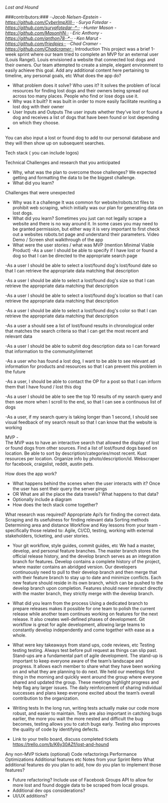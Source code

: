
*Lost and Hound*

 
###contributors:###
⋅⋅*Jacob Nelsen-Epstein - https://github.com/CyberImpXIII⋅⋅*
⋅⋅*Surya Fotedar - https://github.com/suryafotedar⋅⋅*⋅⋅*
⋅⋅*Hunter Mason - https://github.com/MasonHN⋅⋅*
⋅⋅*Eric Anthony - https://github.com/anthon78⋅⋅*⋅⋅*
⋅⋅*Ken Marut - https://github.com/friedpies⋅⋅*
⋅⋅*Chad Cramer - https://github.com/Chadcramer⋅⋅*
Introduction
This project was a brief 1-week sprint where our team tried to complete an MVP for an external user (Louis Rangel). Louis envisioned a website that connected lost dogs and their owners. Our team attempted to create a simple, elegant environment to easily achieve this goal. 
Add any additional content here pertaining to timeline, any personal goals, etc
What does the app do?
* What problem does it solve? Who uses it?
It solves the problem of local resources for finding lost dogs and their owners being spread out across too many places.  People who find or lose dogs use it.
* Why was it built?
It was built in order to more easily facilitate reuniting a lost dog with their owner
* User Inputs and Outputs
The user inputs whether they’ve lost or found a dog and receives a list of dogs that have been found or lost depending on which they choose.
* 
You can also input a lost or found dog to add to our personal database and they will then show up on subsequent searches.

Tech stack ( you can include logos)
  	
Technical Challenges and research that you anticipated
* Why, what was the plan to overcome those challenges?
We expected getting and formatting the data to be the biggest challenge.  
* What did you learn?


Challenges that were unexpected
* Why was it a challenge
It was common for website/robots.txt files to prohibit web scraping, which initially was our plan for generating data on lost dogs. 
* What did you learn?
Sometimes you just can not legally scrape a website and there is no way around it. In some cases you may need to be granted permission, but either way it is very important to first check out a websites robots.txt page and understand their parameters. 
Video Demo / Screen shot walkthrough of the app
* What were the user stories /  what was MVP (mention Minimal Viable Product)
-As a user I should be able to specify if I have lost or found a dog so that I can be directed to the appropriate search page

-As a user I should be able to select a lost/found dog's lost/found date so that I can retrieve the appropriate data matching that description

-As a user I should be able to select a lost/found dog's size so that I can retrieve the appropriate data matching that description

-As a user I should be able to select a lost/found dog's location so that I can retrieve the appropriate data matching that description

-As a user I should be able to select a lost/found dog's color so that I can retrieve the appropriate data matching that description

-As a user a should see a list of lost/found results in chronological order that matches the search criteria so that I can get the most recent and relevant data

-As a user I should be able to submit dog description data so I can forward that information to the community/internet

-As a user who has found a lost dog, I want to be able to see relevant ad information for products and resources so that I can prevent this problem in the future

-As a user, I should be able to contact the OP for a post so that I can inform them that I have found / lost this dog

-As a user I should be able to see the top 10 results of my search query and then see more when I scroll to the end, so that I can see a continuous list of dogs

-As a user, if my search query is taking longer than 1 second, I should see visual feedback of my search result so that I can know that the website is working

MVP -  
The MVP was to have an interactive search that allowed the display of lost or found dogs from other sources. Find a list of lost/found dogs based on location. Be able to sort by description/categories/most recent. Kust resources per location. Organize info by photo/description/id. Webscraper for facebook, craigslist, reddit, austin pets. 


How does the app work?
* What happens behind the scenes when the user interacts with it? 
Once the user has sent their query the server pings
* OR What are all the place the data travels?  What happens to that data?
* Optionally include a diagram
* How does the tech stack come together?

What research was required?
Appropriate Api’s for finding the correct data.
Scraping and its usefulness for finding relevant data
Sorting methods
Determining area and distance
Workflow and Key lessons from your team - specifically those related to: Agile, CI/CD, testing, working with external stakeholders, ticketing, and user stories.
* Your git workflow, style guides, commit guides, etc
We had a master, develop, and personal feature branches. The master branch stores the official release history, and the develop branch serves as an integration branch for features. Develop contains a complete history of the project, where master contains an abridged version. Our developers continuously need to pull to their develop branch and then merge that with their feature branch to stay up to date and minimize conflicts. Each new feature should reside in its own branch, which can be pushed to the develop branch upon completion. Features should never interact directly with the master branch, they strictly merge with the develop branch.  
* What did you learn from the process
Using a dedicated branch to prepare releases makes it possible for one team to polish the current release while another team continues working on features for the next release. It also creates well-defined phases of development. Git workflow is great for agile development, allowing large teams to constantly develop independently and come together with ease as a whole. 
* What were key takeaways from stand ups, code reviews, etc
Testing testing testing. Always test before pull request as things can slip past.
Stand-ups are a fundamental part of agile development. The stand-up is important to keep everyone aware of the team’s landscape and progress. It allows each member to share what they have been working on and what they are planning to do next. We held our meetings first thing in the morning and quickly went around the group where everyone shared and updated the group. These meetings highlight progress and help flag any larger issues. The daily reinforcement of sharing individual successes and plans keep everyone excited about the team’s overall contribution to the organization.
* Writing tests
In the long run, writing tests actually make our code more robust, and easier to maintain. Tests are also important in catching bugs earlier, the more you wait the more nested and difficult the bug becomes, testing allows you to catch bugs early. Testing also improves the quality of code by identifying defects. 

* Link to your trello board, discuss completed tickets
https://trello.com/b/K6y30AZf/lost-and-hound

Any non-MVP tickets (optional)
Code refactorings
Performance Optimizations
Additional features
etc
Notes from your Sprint Retro
What additional features do you plan to add, how do you plan to implement those features?
* Future refactoring?
Include use of Facebook Groups API to allow for more lost and found doggie data to be scraped from local groups.
* Additional dev ops considerations?
* UI/UX additions?
